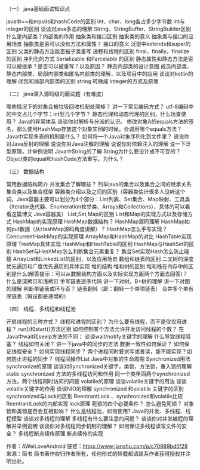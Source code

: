 （一） java基础面试知识点

java中==和equals和hashCode的区别
int、char、long各占多少字节数
int与integer的区别
谈谈对java多态的理解
String、StringBuffer、StringBuilder区别
什么是内部类？内部类的作用
抽象类和接口区别
抽象类的意义
抽象类与接口的应用场景
抽象类是否可以没有方法和属性？
接口的意义
泛型中extends和super的区别
父类的静态方法能否被子类重写
进程和线程的区别
final，finally，finalize的区别
序列化的方式
Serializable 和Parcelable 的区别
静态属性和静态方法是否可以被继承？是否可以被重写？以及原因？
静态内部类的设计意图
成员内部类、静态内部类、局部内部类和匿名内部类的理解，以及项目中的应用
谈谈对kotlin的理解
闭包和局部内部类的区别
string 转换成 integer的方式及原理

（二） java深入源码级的面试题（有难度）

哪些情况下的对象会被垃圾回收机制处理掉？
讲一下常见编码方式？
utf-8编码中的中文占几个字节；int型几个字节？
静态代理和动态代理的区别，什么场景使用？
Java的异常体系
谈谈你对解析与分派的认识。
修改对象A的equals方法的签名，那么使用HashMap存放这个对象实例的时候，会调用哪个equals方法？
Java中实现多态的机制是什么？
如何将一个Java对象序列化到文件里？
说说你对Java反射的理解
说说你对Java注解的理解
说说你对依赖注入的理解
说一下泛型原理，并举例说明
Java中String的了解
String为什么要设计成不可变的？
Object类的equal和hashCode方法重写，为什么？

（三） 数据结构

常用数据结构简介
并发集合了解哪些？
列举java的集合以及集合之间的继承关系
集合类以及集合框架
容器类介绍以及之间的区别（容器类估计很多人没听这个词，Java容器主要可以划分为4个部分：List列表、Set集合、Map映射、工具类（Iterator迭代器、Enumeration枚举类、Arrays和Collections），具体的可以看看这篇博文 Java容器类）
List,Set,Map的区别
List和Map的实现方式以及存储方式
HashMap的实现原理
HashMap数据结构？
HashMap源码理解
HashMap如何put数据（从HashMap源码角度讲解）？
HashMap怎么手写实现？
ConcurrentHashMap的实现原理
ArrayMap和HashMap的对比
HashTable实现原理
TreeMap具体实现
HashMap和HashTable的区别
HashMap与HashSet的区别
HashSet与HashMap怎么判断集合元素重复？
集合Set实现Hash怎么防止碰撞
ArrayList和LinkedList的区别，以及应用场景
数组和链表的区别
二叉树的深度优先遍历和广度优先遍历的具体实现
堆的结构
堆和树的区别
堆和栈在内存中的区别是什么(解答提示：可以从数据结构方面以及实际实现方面两个方面去回答)？
什么是深拷贝和浅拷贝
手写链表逆序代码
讲一下对树，B+树的理解
讲一下对图的理解
判断单链表成环与否？
链表翻转（即：翻转一个单项链表）
合并多个单有序链表（假设都是递增的）

（四） 线程、多线程和线程池

开启线程的三种方式？
线程和进程的区别？
为什么要有线程，而不是仅仅用进程？
run()和start()方法区别
如何控制某个方法允许并发访问线程的个数？
在Java中wait和seelp方法的不同；
谈谈wait/notify关键字的理解
什么导致线程阻塞？
线程如何关闭？
讲一下java中的同步的方法
数据一致性如何保证？
如何保证线程安全？
如何实现线程同步？
两个进程同时要求写或者读，能不能实现？如何防止进程的同步？
线程间操作List
Java中对象的生命周期
Synchronized用法
synchronize的原理
谈谈对Synchronized关键字，类锁，方法锁，重入锁的理解
static synchronized 方法的多线程访问和作用
同一个类里面两个synchronized方法，两个线程同时访问的问题
volatile的原理
谈谈volatile关键字的用法
谈谈volatile关键字的作用
谈谈NIO的理解
synchronized 和volatile 关键字的区别
synchronized与Lock的区别
ReentrantLock 、synchronized和volatile比较
ReentrantLock的内部实现
lock原理
死锁的四个必要条件？
怎么避免死锁？
对象锁和类锁是否会互相影响？
什么是线程池，如何使用?
Java的并发、多线程、线程模型
谈谈对多线程的理解
多线程有什么要注意的问题？
谈谈你对并发编程的理解并举例说明
谈谈你对多线程同步机制的理解？
如何保证多线程读写文件的安全？
多线程断点续传原理
断点续传的实现

作者：AWeiLoveAndroid
链接：https://www.jianshu.com/p/c70989bd5f29
来源：简书
简书著作权归作者所有，任何形式的转载都请联系作者获得授权并注明出处。
